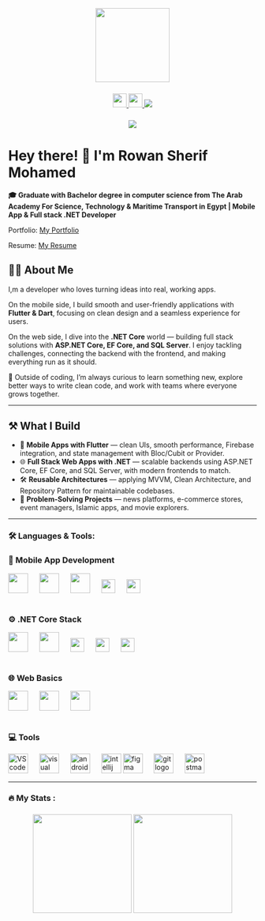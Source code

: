 <div align="center">
  <img height="150" src="https://media2.giphy.com/media/v1.Y2lkPTc5MGI3NjExNTVkb3YweWdvcXlobno1bW5haTM1azdiY3JyaXRpejg1ajAwazk0ZSZlcD12MV9pbnRlcm5hbF9naWZfYnlfaWQmY3Q9Zw/OLPQ6z2hlHmwFc4Hso/giphy.gif" height = "150"/>
</div>

###

<div align="center">

  <!-- LinkedIn -->
  <a href="www.linkedin.com/in/rowan-sherif-a22616264" target="_blank">
    <img src="https://img.shields.io/badge/-LinkedIn-0077B5?style=for-the-badge&logo=linkedin&logoColor=white" height="28"/>
  </a>

  <!-- Gmail -->
  <a href="mailto:rowan.sherif.mohamed@gmail.com" target="_blank" >
    <img src="https://img.shields.io/badge/-Gmail-D14836?style=for-the-badge&logo=gmail&logoColor=white" height="28"/>
  </a>

  <!-- WhatsApp -->
  <a href="https://wa.me/201275794886" target="_blank">
    <img src="https://img.shields.io/badge/-WhatsApp-25D366?style=for-the-badge&logo=whatsapp&logoColor=white" />
  </a>

</div>


###

<div align="center">
  <img src="https://visitor-badge.laobi.icu/badge?page_id=Rowan-Sherif-Mohamed.Rowan-Sherif-Mohamed" />
</div>


###
<h1 align = "left"> Hey there! 👋 I'm Rowan Sherif Mohamed</h1>

<p>
  <strong>
🎓 Graduate with Bachelor degree in computer science from The Arab Academy For Science, Technology & Maritime Transport in Egypt | Mobile App & Full stack .NET Developer
  </strong>
</p>


<p>Portfolio: <a href="file:///D:/My_portfolio/index.html"  target="_blank">My Portfolio</a></p>

<p>Resume: <a href="Rowan-Sherif-Mohamed-Cv.pdf" target="_blank">My Resume</a></p>


<section id="about">
  <h2>👩‍💻 About Me</h2>
  <p>
    I,m a developer who loves 
    turning ideas into real, working apps.  
  </p>
  <p>
    On the mobile side, I build smooth and user-friendly applications with 
    <strong>Flutter & Dart</strong>, focusing on clean design and a seamless 
    experience for users.  
  </p>
  <p>
    On the web side, I dive into the <strong>.NET Core</strong> world — 
    building full stack solutions with <strong>ASP.NET Core, EF Core, and SQL Server</strong>.  
    I enjoy tackling challenges, connecting the backend with the frontend, and 
    making everything run as it should.  
  </p>
  <p>
    🚀 Outside of coding, I’m always curious to learn something new, 
    explore better ways to write clean code, and work with teams where 
    everyone grows together.  
  </p>
</section>

---
<section id="what-i-build">
  <h2>⚒️ What I Build</h2>
  <ul>
    <li>📱 <strong>Mobile Apps with Flutter</strong> — clean UIs, smooth performance, Firebase integration, and state management with Bloc/Cubit or Provider.</li>
    <li>🌐 <strong>Full Stack Web Apps with .NET</strong> — scalable backends using ASP.NET Core, EF Core, and SQL Server, with modern frontends to match.</li>
    <li>🛠️ <strong>Reusable Architectures</strong> — applying MVVM, Clean Architecture, and Repository Pattern for maintainable codebases.</li>
    <li>🚀 <strong>Problem-Solving Projects</strong> — news platforms, e-commerce stores, event managers, Islamic apps, and movie explorers.</li>
  </ul>
</section>

---
<h3 align="left">🛠️ Languages & Tools:</h3>

<!-- 📱 Mobile -->
<div align="left">
  <h3>📱 Mobile App Development</h3>
  <img src="https://cdn.jsdelivr.net/gh/devicons/devicon/icons/flutter/flutter-original.svg" height="40" />
  <img width="15" />
  <img src="https://cdn.jsdelivr.net/gh/devicons/devicon/icons/dart/dart-original.svg" height="40" />
  <img width="15" />
  <img src="https://cdn.jsdelivr.net/gh/devicons/devicon/icons/firebase/firebase-plain.svg" height="40" />
  <img width="15" />
  <img src="https://img.shields.io/badge/Bloc-02569B?style=for-the-badge&logo=flutter&logoColor=white" height="28" />
  <img width="15" />
  <img src="https://img.shields.io/badge/Provider-02569B?style=for-the-badge&logo=flutter&logoColor=white" height="28" />
  <img width="15" />
</div>

<br/>

<!-- 🟣 .NET Core -->
<div align="left">
  <h3>⚙️ .NET Core Stack</h3>
  <img src="https://cdn.jsdelivr.net/gh/devicons/devicon/icons/csharp/csharp-original.svg" height="40" />
  <img width="15" />
  <img src="https://cdn.jsdelivr.net/gh/devicons/devicon/icons/dotnetcore/dotnetcore-original.svg" height="40" />
  <img width="15" />
  <img src="https://img.shields.io/badge/EF%20Core-68217A?style=for-the-badge&logo=.net&logoColor=white" height="28" />
  <img width="15" />
  <img src="https://img.shields.io/badge/LINQ-512BD4?style=for-the-badge&logo=.net&logoColor=white" height="28" />
  <img width="15" />
  <img src="https://img.shields.io/badge/SQL%20Server-CC2927?style=for-the-badge&logo=microsoftsqlserver&logoColor=white" height="28" />
  <img width="15" />
</div>

<br/>

<!-- 🌐 Web -->
<div align="left">
  <h3>🌐 Web Basics</h3>
  <img src="https://cdn.jsdelivr.net/gh/devicons/devicon/icons/html5/html5-original.svg" height="40" />
  <img width="15" />
  <img src="https://cdn.jsdelivr.net/gh/devicons/devicon/icons/css3/css3-original.svg" height="40" />
  <img width="15" />
  <img src="https://cdn.jsdelivr.net/gh/devicons/devicon/icons/javascript/javascript-original.svg" height="40" />
  <img width="15" />
</div>

<br/>

<!-- 💻 IDEs -->
<div align="left">
  <h3>💻 Tools</h3>
  <img src="https://cdn.jsdelivr.net/gh/devicons/devicon/icons/vscode/vscode-original.svg" height="40" alt="VS code logo"/>
  <img width="15" />
  <img src="https://cdn.jsdelivr.net/gh/devicons/devicon/icons/visualstudio/visualstudio-plain.svg" height="40" alt="visual studio code logo"/>
  <img width="15" />
  <img src="https://cdn.jsdelivr.net/gh/devicons/devicon/icons/androidstudio/androidstudio-original.svg" height="40" alt="android studio logo"/>
  <img width="15" />
  <img src="https://cdn.jsdelivr.net/gh/devicons/devicon/icons/intellij/intellij-original.svg" height="40" alt="intellij logo"/>
  <img src="https://cdn.jsdelivr.net/gh/devicons/devicon/icons/figma/figma-original.svg" height="40" alt="figma logo"/>
  <img width="15" />
  <img src="https://cdn.jsdelivr.net/gh/devicons/devicon/icons/git/git-original.svg" height="40" alt="git logo"/>
  <img width="15" />
  <img src="https://cdn.jsdelivr.net/gh/devicons/devicon/icons/postman/postman-original.svg" height="40" alt="postman logo" />
</div>


---

<h3 align="left">🔥   My Stats :</h3>

###
<p align="center">
  <img src="https://github-readme-stats.vercel.app/api?username=Rowan-Sherif-Mohamed&show_icons=true&theme=radical" height="200"/>
  <img src="https://streak-stats.demolab.com?user=Rowan-Sherif-Mohamed&theme=radical" height="200"/>
</p>

<!-- <div align="center">
  <img src="https://streak-stats.demolab.com?user=Rowan-Sherif-Mohamed&locale=en&mode=daily&theme=dark&hide_border=false&border_radius=5&order=3" height="220" alt="streak graph"  />
</div> -->

###
